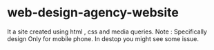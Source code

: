 # web-design-agency-website
It a site created using html  , css  and  media queries.
Note : Specifically design Only for mobile phone.
In destop you might see some issue.
